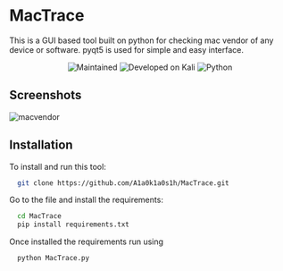 
# MacTrace

This is a GUI based tool built on python for checking mac vendor of any device or software. pyqt5 is used for simple and easy interface.

<p align="center">
  <img src="https://camo.githubusercontent.com/c91c68349c3b4f6c3d00e6046bfd6785787b757618934d11ff2c585275d9a1fd/68747470733a2f2f696d672e736869656c64732e696f2f62616467652f4d61696e7461696e65642533462d5965732d393663343066" alt="Maintained">
  <img src="https://img.shields.io/badge/Developed%20on-Kali%20Linux-blueviolet" alt="Developed on Kali">
  <img src="https://img.shields.io/badge/Python-v3.8+-blue" alt="Python">
</p>


## Screenshots


![macvendor](https://github.com/user-attachments/assets/6c9387a3-06c4-4fdd-881e-f8155ed22a5b)


## Installation

To install and run this tool:

```bash
  git clone https://github.com/A1a0k1a0s1h/MacTrace.git
```
Go to the file and install the requirements:

```bash
  cd MacTrace
  pip install requirements.txt
```
Once installed the requirements run using

```bash
  python MacTrace.py
```
